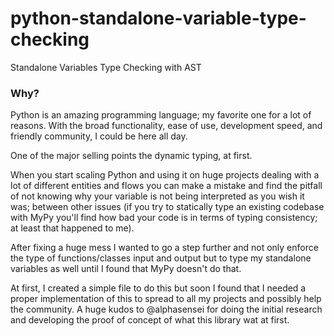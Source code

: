 # python-standalone-variable-type-checking
Standalone Variables Type Checking with AST

### Why?
Python is an amazing programming language; my favorite one for a lot of reasons. With the broad functionality, ease of use, development speed, and friendly community, I could be here all day.

One of the major selling points the dynamic typing, at first.

When you start scaling Python and using it on huge projects dealing with a lot of different entities and flows you can make a mistake and find the pitfall of not knowing why your variable is not being interpreted as you wish it was; between other issues (if you try to statically type an existing codebase with MyPy you'll find how bad your code is in terms of typing consistency; at least that happened to me).

After fixing a huge mess I wanted to go a step further and not only enforce the type of functions/classes input and output but to type my standalone variables as well until I found that MyPy doesn't do that.

At first, I created a simple file to do this but soon I found that I needed a proper implementation of this to spread to all my projects and possibly help the community.
A huge kudos to @alphasensei for doing the initial research and developing the proof of concept of what this library wat at first.
